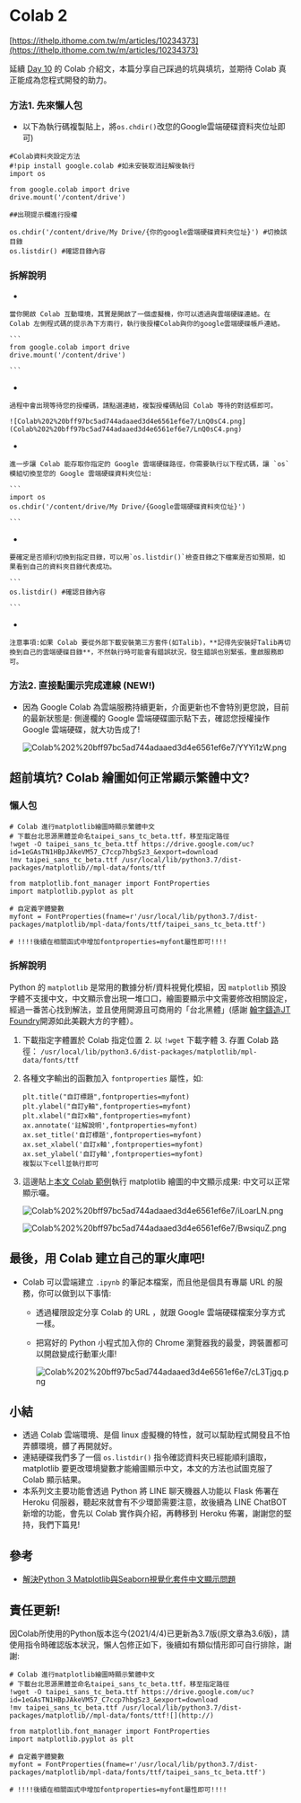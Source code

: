 # Colab 2

[https://ithelp.ithome.com.tw/m/articles/10234373](https://ithelp.ithome.com.tw/m/articles/10234373)

延續 [Day 10](https://ithelp.ithome.com.tw/articles/10234527) 的 Colab 介紹文，本篇分享自己踩過的坑與填坑，並期待 Colab 真正能成為您程式開發的助力。

### 方法1. 先來懶人包

- 以下為執行碼複製貼上，將`os.chdir()`改您的Google雲端硬碟資料夾位址即可)

```
#Colab資料夾設定方法
#!pip install google.colab #如未安裝取消註解後執行
import os

from google.colab import drive
drive.mount('/content/drive')

##出現提示欄進行授權

os.chdir('/content/drive/My Drive/{你的google雲端硬碟資料夾位址}') #切換該目錄
os.listdir() #確認目錄內容

```

### 拆解說明

- 
    
    當你開啟 Colab 互動環境，其實是開啟了一個虛擬機，你可以透過與雲端硬碟連結。在 Colab 左側程式碼的提示為下方兩行，執行後授權Colab與你的google雲端硬碟帳戶連結。
    
    ```
    from google.colab import drive
    drive.mount('/content/drive')
    
    ```
    
- 
    
    過程中會出現等待您的授權碼，請點選連結，複製授權碼貼回 Colab 等待的對話框即可。
    
    ![Colab%202%20bff97bc5ad744adaaed3d4e6561ef6e7/LnQ0sC4.png](Colab%202%20bff97bc5ad744adaaed3d4e6561ef6e7/LnQ0sC4.png)
    
- 
    
    進一步讓 Colab 能存取你指定的 Google 雲端硬碟路徑，你需要執行以下程式碼，讓 `os` 模組切換至您的 Google 雲端硬碟資料夾位址:
    
    ```
    import os
    os.chdir('/content/drive/My Drive/{Google雲端硬碟資料夾位址}')
    
    ```
    
- 
    
    要確定是否順利切換到指定目錄，可以用`os.listdir()`檢查目錄之下檔案是否如預期，如果看到自己的資料夾目錄代表成功。
    
    ```
    os.listdir() #確認目錄內容
    
    ```
    
- 
    
    注意事項:如果 Colab 要從外部下載安裝第三方套件(如Talib)，**記得先安裝好Talib再切換到自己的雲端硬碟目錄**，不然執行時可能會有錯誤狀況，發生錯誤也別緊張，重啟服務即可。
    

### 方法2. 直接點圖示完成連線 (NEW!)

- 因為 Google Colab 為雲端服務持續更新，介面更新也不會特別更您說，目前的最新狀態是: 側邊欄的 Google 雲端硬碟圖示點下去，確認您授權操作Google 雲端硬碟，就大功告成了!
    
    ![Colab%202%20bff97bc5ad744adaaed3d4e6561ef6e7/YYYi1zW.png](Colab%202%20bff97bc5ad744adaaed3d4e6561ef6e7/YYYi1zW.png)
    

## 超前填坑? Colab 繪圖如何正常顯示繁體中文?

### 懶人包

```
# Colab 進行matplotlib繪圖時顯示繁體中文
# 下載台北思源黑體並命名taipei_sans_tc_beta.ttf，移至指定路徑
!wget -O taipei_sans_tc_beta.ttf https://drive.google.com/uc?id=1eGAsTN1HBpJAkeVM57_C7ccp7hbgSz3_&export=download
!mv taipei_sans_tc_beta.ttf /usr/local/lib/python3.7/dist-packages/matplotlib//mpl-data/fonts/ttf

from matplotlib.font_manager import FontProperties
import matplotlib.pyplot as plt

# 自定義字體變數
myfont = FontProperties(fname=r'/usr/local/lib/python3.7/dist-packages/matplotlib/mpl-data/fonts/ttf/taipei_sans_tc_beta.ttf')

# !!!!後續在相關函式中增加fontproperties=myfont屬性即可!!!!

```

### 拆解說明

Python 的 `matplotlib` 是常用的數據分析/資料視覺化模組，因 `matplotlib` 預設字體不支援中文，中文顯示會出現一堆口口，繪圖要顯示中文需要修改相關設定，經過一番苦心找到解法，並且使用開源且可商用的「台北黑體」(感謝 [翰字鑄造JT Foundry](https://sites.google.com/view/jtfoundry/)開源如此美觀大方的字體）。

1. 下載指定字體置於 Colab 指定位置 2. 以 `!wget` 下載字體 3. 存置 Colab 路徑： `/usr/local/lib/python3.6/dist-packages/matplotlib/mpl-data/fonts/ttf`
2. 各種文字輸出的函數加入 `fontproperties` 屬性，如: 
    
    ```
    plt.title("自訂標題",fontproperties=myfont)
    plt.ylabel("自訂y軸",fontproperties=myfont)
    plt.xlabel("自訂x軸",fontproperties=myfont)
    ax.annotate('註解說明',fontproperties=myfont)
    ax.set_title('自訂標題',fontproperties=myfont)
    ax.set_xlabel('自訂x軸',fontproperties=myfont)
    ax.set_ylabel('自訂y軸',fontproperties=myfont)
    複製以下cell並執行即可
    
    ```
    
3. 這邊貼上[本文 Colab 範例](https://colab.research.google.com/github/willismax/matplotlib_show_chinese_in_colab/blob/master/matplotlib_show_chinese_in_colab.ipynb)執行 matplotlib 繪圖的中文顯示成果:   中文可以正常顯示囉。
    
    ![Colab%202%20bff97bc5ad744adaaed3d4e6561ef6e7/iLoarLN.png](Colab%202%20bff97bc5ad744adaaed3d4e6561ef6e7/iLoarLN.png)
    
    ![Colab%202%20bff97bc5ad744adaaed3d4e6561ef6e7/BwsiquZ.png](Colab%202%20bff97bc5ad744adaaed3d4e6561ef6e7/BwsiquZ.png)
    

## 最後，用 Colab 建立自己的軍火庫吧!

- Colab 可以雲端建立 `.ipynb` 的筆記本檔案，而且他是個具有專屬 URL 的服務，你可以做到以下事情:
    - 透過權限設定分享 Colab 的 URL ，就跟 Google 雲端硬碟檔案分享方式一樣。
    - 把寫好的 Python 小程式加入你的 Chrome 瀏覽器我的最愛，跨裝置都可以開啟變成行動軍火庫!
        
        ![Colab%202%20bff97bc5ad744adaaed3d4e6561ef6e7/cL3Tjgq.png](Colab%202%20bff97bc5ad744adaaed3d4e6561ef6e7/cL3Tjgq.png)
        

## 小結

- 透過 Colab 雲端環境、是個 linux 虛擬機的特性，就可以幫助程式開發且不怕弄髒環境，髒了再開就好。
- 連結硬碟我們多了一個 `os.listdir()` 指令確認資料夾已經能順利讀取， matplotlib 要更改環境變數才能繪圖顯示中文，本文的方法也試圖克服了 Colab 顯示結果。
- 本系列文主要功能會透過 Python 將 LINE 聊天機器人功能以 Flask 佈署在 Heroku 伺服器，聽起來就會有不少環節需要注意，故後續為 LINE ChatBOT 新增的功能，會先以 Colab 實作與介紹，再轉移到 Heroku 佈署，謝謝您的堅持，我們下篇見!

## 參考

- [解決Python 3 Matplotlib與Seaborn視覺化套件中文顯示問題](https://medium.com/marketingdatascience/%E8%A7%A3%E6%B1%BApython-3-matplotlib%E8%88%87seaborn%E8%A6%96%E8%A6%BA%E5%8C%96%E5%A5%97%E4%BB%B6%E4%B8%AD%E6%96%87%E9%A1%AF%E7%A4%BA%E5%95%8F%E9%A1%8C-f7b3773a889b)

## 責任更新!

因Colab所使用的Python版本迄今(2021/4/4)已更新為3.7版(原文章為3.6版)，請使用指令時確認版本狀況，懶人包修正如下，後續如有類似情形即可自行排除，謝謝:

```
# Colab 進行matplotlib繪圖時顯示繁體中文
# 下載台北思源黑體並命名taipei_sans_tc_beta.ttf，移至指定路徑
!wget -O taipei_sans_tc_beta.ttf https://drive.google.com/uc?id=1eGAsTN1HBpJAkeVM57_C7ccp7hbgSz3_&export=download
!mv taipei_sans_tc_beta.ttf /usr/local/lib/python3.7/dist-packages/matplotlib//mpl-data/fonts/ttf![](http://)

from matplotlib.font_manager import FontProperties
import matplotlib.pyplot as plt

# 自定義字體變數
myfont = FontProperties(fname=r'/usr/local/lib/python3.7/dist-packages/matplotlib/mpl-data/fonts/ttf/taipei_sans_tc_beta.ttf')

# !!!!後續在相關函式中增加fontproperties=myfont屬性即可!!!!

```